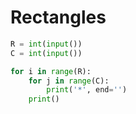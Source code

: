 # Rectangles

```python
R = int(input())
C = int(input())

for i in range(R):
    for j in range(C):
        print('*', end='')
    print()
```
